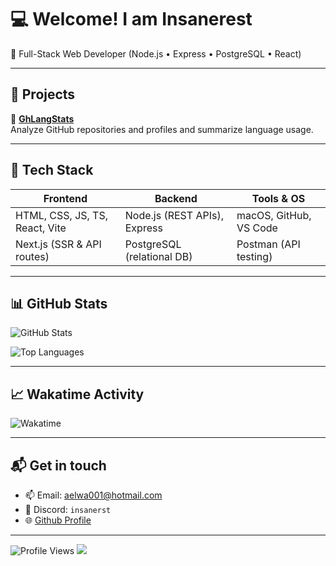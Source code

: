 # 💻 Welcome! I am Insanerest

🚀 Full-Stack Web Developer (Node.js • Express • PostgreSQL • React)


---

## 🔧 Projects

🧠 **[GhLangStats](https://github.com/insanerest/ghlangstats)**  
Analyze GitHub repositories and profiles and summarize language usage.

---

## 🧰 Tech Stack

| Frontend                          | Backend                        | Tools & OS                    |
|----------------------------------|--------------------------------|-------------------------------|
| HTML, CSS, JS, TS, React, Vite   | Node.js (REST APIs), Express   | macOS, GitHub, VS Code        |
| Next.js (SSR & API routes)       | PostgreSQL (relational DB)     | Postman (API testing)         |
---


## 📊 GitHub Stats

![GitHub Stats](https://github-readme-stats.vercel.app/api?username=insanerest&show_icons=true&theme=tokyonight&random=183)

![Top Languages](https://github-readme-stats.vercel.app/api/top-langs/?username=insanerest&layout=compact&theme=radical)

---

## 📈 Wakatime Activity

![Wakatime](https://github-readme-stats.vercel.app/api/wakatime?username=insanerest&layout=compact)

---


## 📬 Get in touch
- 📫 Email: [aelwa001@hotmail.com](mailto:aelwa001@hotmail.com)
- 💬 Discord: `insanerst`
- 🌐 [Github Profile](https://github.com/insanerest)

---

![Profile Views](https://komarev.com/ghpvc/?username=insanerest&style=flat-square&color=orange)
![](https://hit.yhype.me/github/profile?account_id=157520929)
